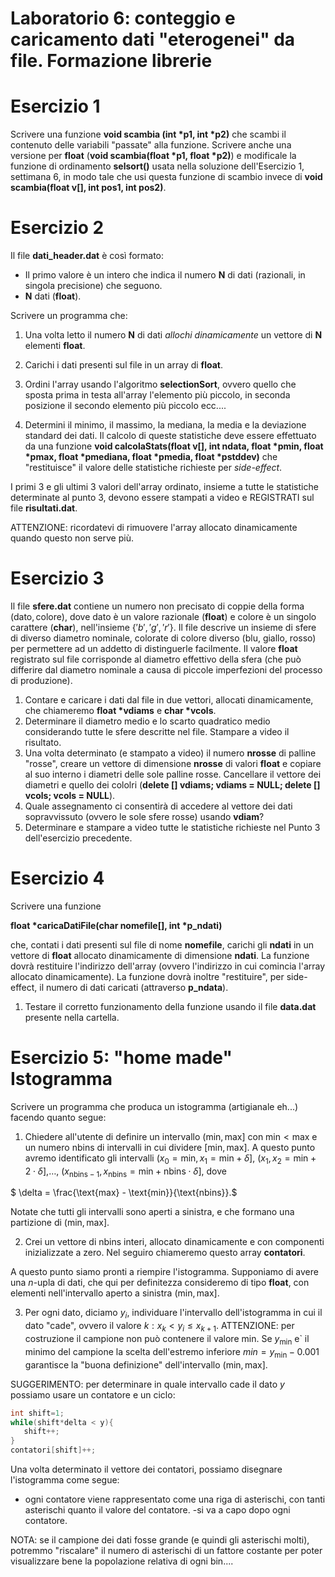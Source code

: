 # Laboratorio 6: conteggio e caricamento dati "eterogenei" da file. Formazione librerie

# Esercizio 1

Scrivere una funzione __void scambia (int *p1, int *p2)__ che scambi il contenuto delle variabili "passate"  alla funzione. Scrivere anche una versione per __float__ (__void scambia(float *p1, float *p2)__) e modificale la funzione di ordinamento __selsort()__ usata nella soluzione dell'Esercizio 1, settimana 6, in modo tale che usi questa funzione di scambio invece di __void scambia(float v[], int pos1, int pos2)__.

# Esercizio 2

Il file __dati_header.dat__ è così formato:

- Il primo valore è un intero che indica il numero __N__ di dati (razionali, in singola precisione) che seguono. 
- __N__ dati (__float__).

Scrivere un programma che:

1. Una volta letto il numero __N__ di dati _allochi dinamicamente_ un vettore di __N__ elementi __float__. 

1. Carichi i dati presenti sul file in un array di __float__. 
2. Ordini l'array usando l'algoritmo __selectionSort__, ovvero quello che sposta prima in testa all'array l'elemento più piccolo, in seconda posizione il secondo elemento più piccolo ecc....
3. Determini il minimo, il massimo, la mediana, la media e la deviazione standard dei dati. Il calcolo di queste statistiche deve essere effettuato da una funzione __void calcolaStats(float v[], int ndata, float *pmin, float *pmax, float *pmediana, float *pmedia, float *pstddev)__ che "restituisce" il valore delle statistiche richieste per _side-effect_.

I primi 3 e gli ultimi 3 valori dell'array ordinato, insieme a tutte le statistiche determinate al punto 3, devono essere stampati a video e REGISTRATI sul file __risultati.dat__.

ATTENZIONE: ricordatevi di rimuovere l'array allocato dinamicamente quando questo non serve più.


# Esercizio 3

Il file __sfere.dat__ contiene un numero non precisato di coppie della forma $(\text{dato}, \text{colore})$, dove $\text{dato}$ è un valore razionale (__float__) e colore è un singolo carattere (__char__), nell'insieme $\{'b','g','r'\}$. Il file descrive un insieme di sfere di diverso diametro nominale, colorate di colore diverso (blu, giallo, rosso) per permettere ad un addetto di distinguerle facilmente. Il valore __float__ registrato sul file corrisponde al diametro effettivo della sfera (che può differire dal diametro nominale a causa di piccole imperfezioni del processo di produzione).

1. Contare e caricare i dati dal file in due vettori, allocati dinamicamente, che chiameremo __float *vdiams__ e  __char *vcols__. 
2. Determinare il diametro medio e lo scarto quadratico medio considerando tutte le sfere descritte nel file. Stampare a video il risultato.
3. Una volta determinato (e stampato a video) il numero __nrosse__ di palline "rosse", creare un vettore di dimensione __nrosse__ di valori __float__ e copiare al suo interno i diametri delle sole palline rosse. Cancellare il vettore dei diametri e quello dei cololri (__delete [] vdiams; vdiams = NULL; delete [] vcols; vcols = NULL__). 
4. Quale assegnamento ci consentirà di accedere al vettore dei dati sopravvissuto (ovvero le sole sfere rosse) usando __vdiam__?
5. Determinare e stampare a video tutte le statistiche richieste nel Punto 3 dell'esercizio precedente.


# Esercizio 4

Scrivere una funzione

__float *caricaDatiFile(char nomefile[], int *p_ndati)__

che, contati i dati presenti sul file di nome __nomefile__, carichi gli __ndati__ in un vettore di __float__ allocato dinamicamente di dimensione __ndati__. La funzione dovrà restituire l'indirizzo dell'array (ovvero l'indirizzo in cui comincia l'array allocato dinamicamente). La funzione dovrà inoltre "restituire", per side-effect, il numero di dati caricati (attraverso __p_ndata__).

1. Testare il corretto funzionamento della funzione usando il file __data.dat__ presente nella cartella.

# Esercizio 5: "home made" Istogramma
Scrivere un programma che produca un istogramma (artigianale eh...) facendo quanto segue:

1. Chiedere  all'utente di definire un intervallo $(\text{min},\text{max}]$  con $\text{min} < \text{max}$ e un numero $\text{nbins}$ di intervalli in cui dividere $[\text{min},\text{max}]$. A questo punto avremo identificato gli intervalli $(x_0 = \text{min}, x_1 = \text{min}+\delta]$, $(x_1,x_2 = \text{min}+2 \cdot \delta ]$,$\ldots$, $(x_{\text{nbins}-1},  x_\text{nbins} = \text{min}+ \text{nbins} \cdot \delta]$, dove



$
\delta  = \frac{\text{max} - \text{min}}{\text{nbins}}.$


 Notate che tutti gli intervalli sono aperti a sinistra, e che formano una partizione di $(\text{min},\text{max}]$.

2. Crei un vettore di $\text{nbins}$ interi, allocato dinamicamente e con componenti inizializzate a zero. Nel seguiro chiameremo questo array __contatori__.

A questo punto siamo pronti a riempire l'istogramma. Supponiamo di avere una $n$-upla di dati, che qui per definitezza consideremo di tipo __float__, con elementi nell'intervallo aperto a sinistra $(\text{min},\text{max}]$. 

3. Per ogni dato, diciamo $y_i$, individuare l'intervallo dell'istogramma in cui il dato "cade", ovvero il valore $k: x_k < y_i \leq x_{k+1}$.
ATTENZIONE: per costruzione il campione non può contenere  il valore $\text{min}$. Se $y_\text{min}$ e` il minimo del campione la scelta dell'estremo inferiore $min = y_\text{min}-0.001$ garantisce la "buona definizione" dell'intervallo $(\text{min},\text{max}]$.

SUGGERIMENTO: per determinare in quale intervallo cade il dato $y$ possiamo usare un contatore e un ciclo:

```c++
int shift=1;
while(shift*delta < y){
   shift++;
}
contatori[shift]++;
```

Una volta determinato il vettore dei contatori, possiamo disegnare l'istogramma come segue:
 - ogni contatore viene rappresentato come una riga di asterischi, con tanti asterischi quanto il valore del contatore.
 -si va a capo dopo ogni contatore.

 NOTA: se il campione dei dati fosse grande (e quindi gli asterischi molti), potremmo "riscalare" il numero di asterischi di un fattore costante per poter visualizzare bene la popolazione relativa di ogni bin....


